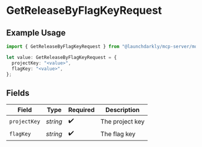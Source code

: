 # GetReleaseByFlagKeyRequest

## Example Usage

```typescript
import { GetReleaseByFlagKeyRequest } from "@launchdarkly/mcp-server/models/operations";

let value: GetReleaseByFlagKeyRequest = {
  projectKey: "<value>",
  flagKey: "<value>",
};
```

## Fields

| Field              | Type               | Required           | Description        |
| ------------------ | ------------------ | ------------------ | ------------------ |
| `projectKey`       | *string*           | :heavy_check_mark: | The project key    |
| `flagKey`          | *string*           | :heavy_check_mark: | The flag key       |